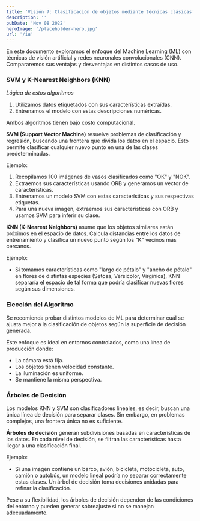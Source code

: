 ```yaml
---
title: 'Visión 7: Clasificación de objetos mediante técnicas clásicas'
description: ''
pubDate: 'Nov 08 2022'
heroImage: '/placeholder-hero.jpg'
url: '/ia'
---
```


En este documento exploramos el enfoque del Machine Learning (ML) con técnicas de visión artificial y redes neuronales convolucionales (CNN). Compararemos sus ventajas y desventajas en distintos casos de uso.

### SVM y K-Nearest Neighbors (KNN)

_Lógica de estos algoritmos_

1. Utilizamos datos etiquetados con sus características extraídas.
2. Entrenamos el modelo con estas descripciones numéricas.

Ambos algoritmos tienen bajo costo computacional.

**SVM (Support Vector Machine)** resuelve problemas de clasificación y regresión, buscando una frontera que divida los datos en el espacio. Esto permite clasificar cualquier nuevo punto en una de las clases predeterminadas.

Ejemplo:

1. Recopilamos 100 imágenes de vasos clasificados como "OK" y "NOK".
2. Extraemos sus características usando ORB y generamos un vector de características.
3. Entrenamos un modelo SVM con estas características y sus respectivas etiquetas.
4. Para una nueva imagen, extraemos sus características con ORB y usamos SVM para inferir su clase.

**KNN (K-Nearest Neighbors)** asume que los objetos similares están próximos en el espacio de datos. Calcula distancias entre los datos de entrenamiento y clasifica un nuevo punto según los "K" vecinos más cercanos.

Ejemplo:

- Si tomamos características como "largo de pétalo" y "ancho de pétalo" en flores de distintas especies (Setosa, Versicolor, Virginica), KNN separaría el espacio de tal forma que podría clasificar nuevas flores según sus dimensiones.

### Elección del Algoritmo

Se recomienda probar distintos modelos de ML para determinar cuál se ajusta mejor a la clasificación de objetos según la superficie de decisión generada.

Este enfoque es ideal en entornos controlados, como una línea de producción donde:

- La cámara está fija.
- Los objetos tienen velocidad constante.
- La iluminación es uniforme.
- Se mantiene la misma perspectiva.

### Árboles de Decisión

Los modelos KNN y SVM son clasificadores lineales, es decir, buscan una única línea de decisión para separar clases. Sin embargo, en problemas complejos, una frontera única no es suficiente.

**Árboles de decisión** generan subdivisiones basadas en características de los datos. En cada nivel de decisión, se filtran las características hasta llegar a una clasificación final.

Ejemplo:

- Si una imagen contiene un barco, avión, bicicleta, motocicleta, auto, camión o autobús, un modelo lineal podría no separar correctamente estas clases. Un árbol de decisión toma decisiones anidadas para refinar la clasificación.

Pese a su flexibilidad, los árboles de decisión dependen de las condiciones del entorno y pueden generar sobreajuste si no se manejan adecuadamente.
